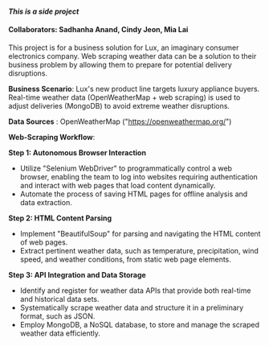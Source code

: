 #### *This is a side project*

#### Collaborators: Sadhanha Anand, Cindy Jeon, Mia Lai

This project is for a business solution for Lux, an imaginary consumer electronics company. Web scraping weather data can be a solution to their business problem by allowing them to prepare for potential delivery disruptions.

**Business Scenario**: Lux's new product line targets luxury appliance buyers. Real-time weather data (OpenWeatherMap + web scraping) is used to adjust deliveries (MongoDB) to avoid extreme weather disruptions.

**Data Sources** : OpenWeatherMap ("https://openweathermap.org/")

**Web-Scraping Workflow**:

**Step 1: Autonomous Browser Interaction**

- Utilize "Selenium WebDriver" to programmatically control a web browser, enabling the team to log into websites requiring authentication and interact with web pages that load content dynamically.
- Automate the process of saving HTML pages for offline analysis and data extraction.
  
**Step 2: HTML Content Parsing**

- Implement "BeautifulSoup" for parsing and navigating the HTML content of web pages.
- Extract pertinent weather data, such as temperature, precipitation, wind speed, and weather conditions, from static web page elements.
  
**Step 3: API Integration and Data Storage**

- Identify and register for weather data APIs that provide both real-time and historical data sets.
- Systematically scrape weather data and structure it in a preliminary format, such as JSON.
- Employ MongoDB, a NoSQL database, to store and manage the scraped weather data efficiently.
